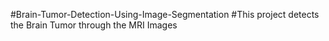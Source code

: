 #Brain-Tumor-Detection-Using-Image-Segmentation
#This project detects the Brain Tumor through the MRI Images
